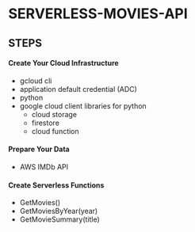 # SERVERLESS-MOVIES-API

## STEPS

#### Create Your Cloud Infrastructure

- gcloud cli
- application default credential (ADC)
- python
- google cloud client libraries for python
    - cloud storage
    - firestore
    - cloud function

#### Prepare Your Data

- AWS IMDb API

#### Create Serverless Functions

- GetMovies()
- GetMoviesByYear(year)
- GetMovieSummary(title)
